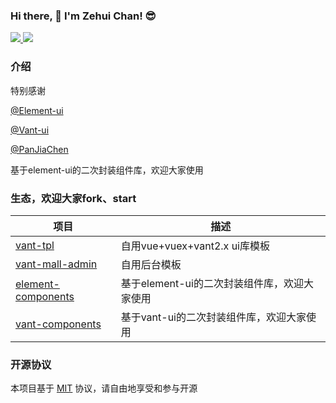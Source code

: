 ### Hi there, 👋 I'm Zehui Chan! 😎

<div class="github-readme">
  <a href="https://github.com/zehuichan" target="_blank">
    <img src="https://github-readme-stats.vercel.app/api/top-langs/?username=zehuichan&text_color=586069&layout=compact&hide_border=true&bg_color=fff&title_color=0366d6&count_private=true&include_all_commits=true" />
  </a>
  <a href="https://github.com/zehuichan" target="_blank">
    <img src="https://github-readme-stats.vercel.app/api?username=zehuichan&count_private=true&show_icons=true&icon_color=222&title_color=0366d6&text_color=586069&bg_color=fff&hide=issues&hide_border=true&include_all_commits=true" />
  </a>
</div>

### 介绍

特别感谢

[@Element-ui](https://element.eleme.cn/#/zh-CN/component/installation)

[@Vant-ui](https://vant-contrib.gitee.io/vant/#/zh-CN/)

[@PanJiaChen](https://github.com/PanJiaChen/vue-element-admin)

基于element-ui的二次封装组件库，欢迎大家使用

### 生态，欢迎大家fork、start

| 项目   | 描述           |
| ------ | -------------- |
| [vant-tpl](https://github.com/zehuichan/vant-tpl) | 自用vue+vuex+vant2.x ui库模板 |
| [vant-mall-admin](https://github.com/zehuichan/vant-mall-admin)  | 自用后台模板 |
| [element-components](https://github.com/zehuichan/element-components)  | 基于element-ui的二次封装组件库，欢迎大家使用 |
| [vant-components](https://github.com/zehuichan/vant-components)  | 基于vant-ui的二次封装组件库，欢迎大家使用 |

### 开源协议

本项目基于 [MIT](https://zh.wikipedia.org/wiki/MIT%E8%A8%B1%E5%8F%AF%E8%AD%89) 协议，请自由地享受和参与开源
